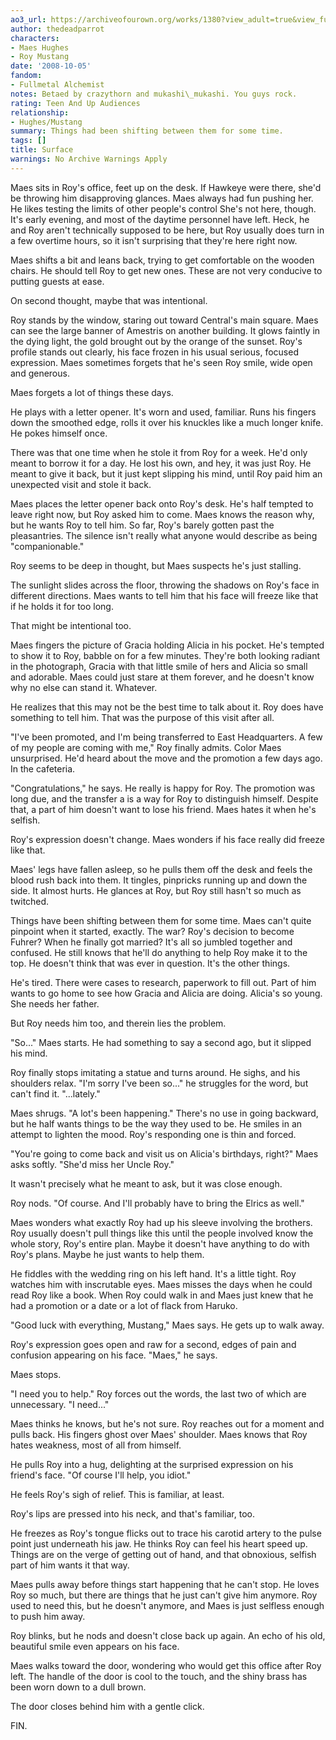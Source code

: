 ```yaml
---
ao3_url: https://archiveofourown.org/works/1380?view_adult=true&view_full_work=true
author: thedeadparrot
characters:
- Maes Hughes
- Roy Mustang
date: '2008-10-05'
fandom:
- Fullmetal Alchemist
notes: Betaed by crazythorn and mukashi\_mukashi. You guys rock.
rating: Teen And Up Audiences
relationship:
- Hughes/Mustang
summary: Things had been shifting between them for some time.
tags: []
title: Surface
warnings: No Archive Warnings Apply
---
```


Maes sits in Roy's office, feet up on the desk. If Hawkeye were there, she'd be throwing him disapproving glances. Maes always had fun pushing her. He likes testing the limits of other people's control She's not here, though. It's early evening, and most of the daytime personnel have left. Heck, he and Roy aren't technically supposed to be here, but Roy usually does turn in a few overtime hours, so it isn't surprising that they're here right now.

Maes shifts a bit and leans back, trying to get comfortable on the wooden chairs. He should tell Roy to get new ones. These are not very conducive to putting guests at ease.

On second thought, maybe that was intentional.

Roy stands by the window, staring out toward Central's main square. Maes can see the large banner of Amestris on another building. It glows faintly in the dying light, the gold brought out by the orange of the sunset. Roy's profile stands out clearly, his face frozen in his usual serious, focused expression. Maes sometimes forgets that he's seen Roy smile, wide open and generous.

Maes forgets a lot of things these days.

He plays with a letter opener. It's worn and used, familiar. Runs his fingers down the smoothed edge, rolls it over his knuckles like a much longer knife. He pokes himself once.

There was that one time when he stole it from Roy for a week. He'd only meant to borrow it for a day. He lost his own, and hey, it was just Roy. He meant to give it back, but it just kept slipping his mind, until Roy paid him an unexpected visit and stole it back.

Maes places the letter opener back onto Roy's desk. He's half tempted to leave right now, but Roy asked him to come. Maes knows the reason why, but he wants Roy to tell him. So far, Roy's barely gotten past the pleasantries. The silence isn't really what anyone would describe as being "companionable."

Roy seems to be deep in thought, but Maes suspects he's just stalling.

The sunlight slides across the floor, throwing the shadows on Roy's face in different directions. Maes wants to tell him that his face will freeze like that if he holds it for too long.

That might be intentional too.

Maes fingers the picture of Gracia holding Alicia in his pocket. He's tempted to show it to Roy, babble on for a few minutes. They're both looking radiant in the photograph, Gracia with that little smile of hers and Alicia so small and adorable. Maes could just stare at them forever, and he doesn't know why no else can stand it. Whatever.

He realizes that this may not be the best time to talk about it. Roy does have something to tell him. That was the purpose of this visit after all.

"I've been promoted, and I'm being transferred to East Headquarters. A few of my people are coming with me," Roy finally admits. Color Maes unsurprised. He'd heard about the move and the promotion a few days ago. In the cafeteria.

"Congratulations," he says. He really is happy for Roy. The promotion was long due, and the transfer a is a way for Roy to distinguish himself. Despite that, a part of him doesn't want to lose his friend. Maes hates it when he's selfish.

Roy's expression doesn't change. Maes wonders if his face really did freeze like that.

Maes' legs have fallen asleep, so he pulls them off the desk and feels the blood rush back into them. It tingles, pinpricks running up and down the side. It almost hurts. He glances at Roy, but Roy still hasn't so much as twitched.

Things have been shifting between them for some time. Maes can't quite pinpoint when it started, exactly. The war? Roy's decision to become Fuhrer? When he finally got married? It's all so jumbled together and confused. He still knows that he'll do anything to help Roy make it to the top. He doesn't think that was ever in question. It's the other things.

He's tired. There were cases to research, paperwork to fill out. Part of him wants to go home to see how Gracia and Alicia are doing. Alicia's so young. She needs her father.

But Roy needs him too, and therein lies the problem.

"So..." Maes starts. He had something to say a second ago, but it slipped his mind.

Roy finally stops imitating a statue and turns around. He sighs, and his shoulders relax. "I'm sorry I've been so..." he struggles for the word, but can't find it. "...lately."

Maes shrugs. "A lot's been happening." There's no use in going backward, but he half wants things to be the way they used to be. He smiles in an attempt to lighten the mood. Roy's responding one is thin and forced.

"You're going to come back and visit us on Alicia's birthdays, right?" Maes asks softly. "She'd miss her Uncle Roy."

It wasn't precisely what he meant to ask, but it was close enough.

Roy nods. "Of course. And I'll probably have to bring the Elrics as well."

Maes wonders what exactly Roy had up his sleeve involving the brothers. Roy usually doesn't pull things like this until the people involved know the whole story, Roy's entire plan. Maybe it doesn't have anything to do with Roy's plans. Maybe he just wants to help them.

He fiddles with the wedding ring on his left hand. It's a little tight. Roy watches him with inscrutable eyes. Maes misses the days when he could read Roy like a book. When Roy could walk in and Maes just knew that he had a promotion or a date or a lot of flack from Haruko.

"Good luck with everything, Mustang," Maes says. He gets up to walk away.

Roy's expression goes open and raw for a second, edges of pain and confusion appearing on his face. "Maes," he says.

Maes stops.

"I need you to help." Roy forces out the words, the last two of which are unnecessary. "I need..."

Maes thinks he knows, but he's not sure. Roy reaches out for a moment and pulls back. His fingers ghost over Maes' shoulder. Maes knows that Roy hates weakness, most of all from himself.

He pulls Roy into a hug, delighting at the surprised expression on his friend's face. "Of course I'll help, you idiot."

He feels Roy's sigh of relief. This is familiar, at least.

Roy's lips are pressed into his neck, and that's familiar, too.

He freezes as Roy's tongue flicks out to trace his carotid artery to the pulse point just underneath his jaw. He thinks Roy can feel his heart speed up. Things are on the verge of getting out of hand, and that obnoxious, selfish part of him wants it that way.

Maes pulls away before things start happening that he can't stop. He loves Roy so much, but there are things that he just can't give him anymore. Roy used to need this, but he doesn't anymore, and Maes is just selfless enough to push him away.

Roy blinks, but he nods and doesn't close back up again. An echo of his old, beautiful smile even appears on his face.

Maes walks toward the door, wondering who would get this office after Roy left. The handle of the door is cool to the touch, and the shiny brass has been worn down to a dull brown.

The door closes behind him with a gentle click.

FIN.